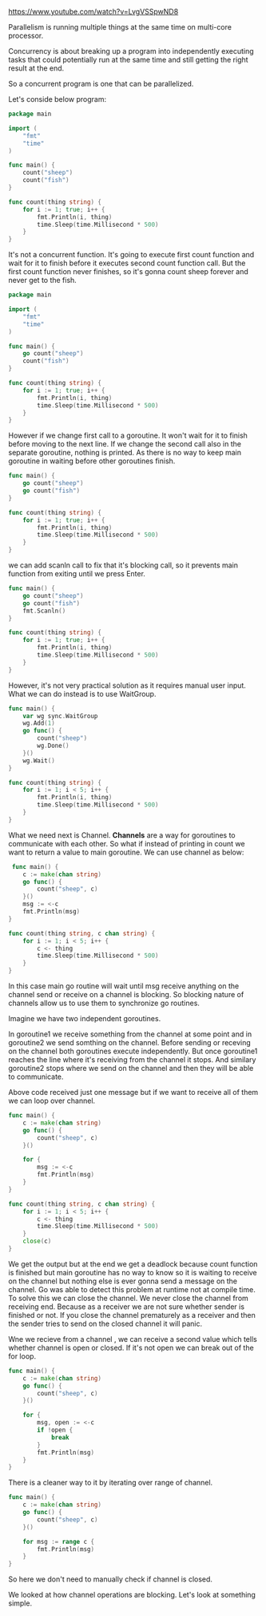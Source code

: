 https://www.youtube.com/watch?v=LvgVSSpwND8

Parallelism is running multiple things at the same time on multi-core processor.

Concurrency is about breaking up a program into independently executing tasks that could potentially run at the same time and still getting the right result at the end.

So a concurrent program is one that can be parallelized.

Let's conside below program:
```go
package main

import (
	"fmt"
	"time"
)

func main() {
	count("sheep")
	count("fish")
}

func count(thing string) {
	for i := 1; true; i++ {
		fmt.Println(i, thing)
		time.Sleep(time.Millisecond * 500)
	}
}
```

It's not a concurrent function. It's going to execute first count function and wait for it to finish before it executes second count function call. But the first count function never finishes, so it's gonna count sheep forever and never get to the fish.

```go
package main

import (
	"fmt"
	"time"
)

func main() {
	go count("sheep")
	count("fish")
}

func count(thing string) {
	for i := 1; true; i++ {
		fmt.Println(i, thing)
		time.Sleep(time.Millisecond * 500)
	}
}
```

However if we change first call to a goroutine. It won't wait for it to finish before moving to the next line. If we change the second call also in the separate goroutine, nothing is printed. As there is no way to keep main goroutine in waiting before other goroutines finish.

```go
func main() {
	go count("sheep")
	go count("fish")
}

func count(thing string) {
	for i := 1; true; i++ {
		fmt.Println(i, thing)
		time.Sleep(time.Millisecond * 500)
	}
}
```

we can add scanln call to fix that it's blocking call, so it prevents main function from exiting until we press Enter.

```go
func main() {
	go count("sheep")
	go count("fish")
	fmt.Scanln()
}

func count(thing string) {
	for i := 1; true; i++ {
		fmt.Println(i, thing)
		time.Sleep(time.Millisecond * 500)
	}
}
```

However, it's not very practical solution as it requires manual user input. What we can do instead is to use WaitGroup.

```go
func main() {
	var wg sync.WaitGroup
	wg.Add(1)
	go func() {
		count("sheep")
		wg.Done()
	}()
	wg.Wait()
}

func count(thing string) {
	for i := 1; i < 5; i++ {
		fmt.Println(i, thing)
		time.Sleep(time.Millisecond * 500)
	}
}
```

What we need next is Channel. **Channels** are a way for goroutines to communicate with each other. So what if instead of printing in count we want to return a value to main goroutine. We can use channel as below:

```go
 func main() {
	c := make(chan string)
	go func() {
		count("sheep", c)
	}()
	msg := <-c
	fmt.Println(msg)
}

func count(thing string, c chan string) {
	for i := 1; i < 5; i++ {
		c <- thing
		time.Sleep(time.Millisecond * 500)
	}
}
```

In this case main go routine will wait until msg receive anything on the channel send or receive on a channel is blocking. So blocking nature of channels allow us to use them to synchronize go routines.

Imagine we have two independent goroutines.

In goroutine1 we receive something from the channel at some point and in goroutine2 we send somthing on the channel. Before sending or receving on the channel both goroutines execute independently. But once goroutine1 reaches the line where it's receiving from the channel it stops. And similary goroutine2 stops where we send on the channel and then they will be able to communicate.

Above code received just one message but if we want to receive all of them we can loop over channel.

```go
func main() {
	c := make(chan string)
	go func() {
		count("sheep", c)
	}()

	for {
		msg := <-c
		fmt.Println(msg)
	}
}

func count(thing string, c chan string) {
	for i := 1; i < 5; i++ {
		c <- thing
		time.Sleep(time.Millisecond * 500)
	}
    close(c)
}
```

We get the output but at the end we get a deadlock because count function is finished but main goroutine has no way to know so it is waiting to receive on the channel but nothing else is ever gonna send a message on the channel. Go was able to detect this problem at runtime not at compile time. To solve this we can close the channel. We never close the channel from receiving end. Because as a receiver we are not sure whether sender is finished or not. If you close the channel prematurely as a receiver and then the sender tries to send on the closed channel it will panic.

Wne we recieve from a channel , we can receive a second value which tells whether channel is open or closed. If it's not open we can break out of the for loop.

```go
func main() {
	c := make(chan string)
	go func() {
		count("sheep", c)
	}()

	for {
		msg, open := <-c
		if !open {
			break
		}
		fmt.Println(msg)
	}
}
```

There is a cleaner way to it by iterating over range of channel.
```go
func main() {
	c := make(chan string)
	go func() {
		count("sheep", c)
	}()

	for msg := range c {
		fmt.Println(msg)
	}
}
```

So here we don't need to manually check if channel is closed.

We looked at how channel operations are blocking. Let's look at something simple.